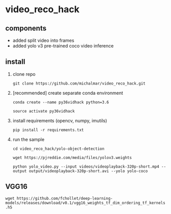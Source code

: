 # video_reco_hack 

## components
- added split video into frames
- added yolo v3 pre-trained coco video inference

## install

1. clone repo

    `git clone https://github.com/michalmar/video_reco_hack.git`

1. [recommended] create separate conda environment

    `conda create --name py36vidhack python=3.6`
    
    `source activate py36vidhack`
1. install requirements (opencv, numpy, imutils)

    `pip install -r requirements.txt`

1. run the sample
    
    `cd video_reco_hack/yolo-object-detection`

    `wget https://pjreddie.com/media/files/yolov3.weights`

    `python yolo_video.py --input videos/videoplayback-320p-short.mp4 --output output/videoplayback-320p-short.avi --yolo yolo-coco`

## VGG16

`wget https://github.com/fchollet/deep-learning-models/releases/download/v0.1/vgg16_weights_tf_dim_ordering_tf_kernels.h5`